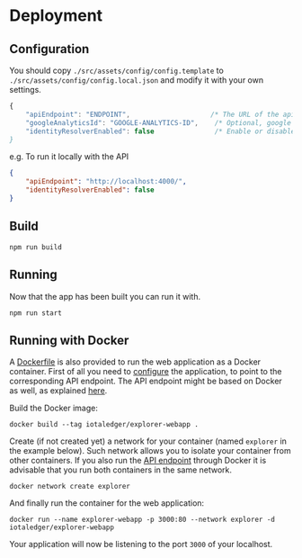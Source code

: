 # Deployment

## Configuration

You should copy `./src/assets/config/config.template` to `./src/assets/config/config.local.json` and modify it with your own settings.

```js
{
    "apiEndpoint": "ENDPOINT",                    /* The URL of the api endpoint e.g. https://api.my-domain.com */
    "googleAnalyticsId": "GOOGLE-ANALYTICS-ID",    /* Optional, google analytics id */
    "identityResolverEnabled": false               /* Enable or disable the Identity Resolver Tool.
}
```

e.g. To run it locally with the API

```json
{
    "apiEndpoint": "http://localhost:4000/",
    "identityResolverEnabled": false
}
```

## Build

```shell
npm run build
```

## Running

Now that the app has been built you can run it with.

```shell
npm run start
```

## Running with Docker

A [Dockerfile](./Dockerfile) is also provided to run the web application as a Docker container. First of all you need to [configure](#Configuration) the application, to point to the corresponding API endpoint. The API endpoint might be based on Docker as well, as explained [here](../api/DEPLOYMENT.md#running-with-docker).

Build the Docker image: 

```shell
docker build --tag iotaledger/explorer-webapp .
```

Create (if not created yet) a network for your container (named `explorer` in the example below). Such network allows you to isolate your container from other containers. If you also run the [API endpoint](../api) through Docker it is advisable that you run both containers in the same network. 

```shell
docker network create explorer
```

And finally run the container for the web application:

```shell
docker run --name explorer-webapp -p 3000:80 --network explorer -d iotaledger/explorer-webapp 
```

Your application will now be listening to the port `3000` of your localhost. 
